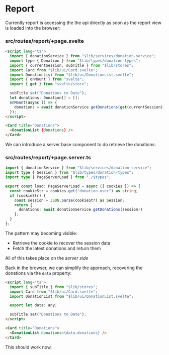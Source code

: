 # Report

Currently report is accessing the the api directly as soon as the report view is loaded into the browser:

### src/routes/report/+page.svelte

~~~html
<script lang="ts">
  import { donationService } from "$lib/services/donation-service";
  import type { Donation } from "$lib/types/donation-types";
  import { currentSession, subTitle } from "$lib/stores";
  import Card from "$lib/ui/Card.svelte";
  import DonationList from "$lib/ui/DonationList.svelte";
  import { onMount } from "svelte";
  import { get } from "svelte/store";

  subTitle.set("Donations to Date");
  let donations: Donation[] = [];
  onMount(async () => {
    donations = await donationService.getDonations(get(currentSession));
  });
</script>

<Card title="Donations">
  <DonationList {donations} />
</Card>
~~~

We can introduce a server base component to do retrieve the donations:

### src/routes/report/+page.server.ts

~~~typescript
import { donationService } from "$lib/services/donation-service";
import type { Session } from "$lib/types/donation-types";
import type { PageServerLoad } from "./$types";

export const load: PageServerLoad = async ({ cookies }) => {
  const cookieStr = cookies.get("donation-user") as string;
  if (cookieStr) {
    const session = JSON.parse(cookieStr) as Session;
    return {
      donations: await donationService.getDonations(session!)
    };
  }
};
~~~

The pattern may becoming visible:

- Retrieve the cookie to recover the session data
- Fetch the latest donations and return them

All of this takes place on the *server side*

Back in the browser, we can simplify the approach, recovering the donations via the `data` property:

~~~html
<script lang="ts">
  import { subTitle } from "$lib/stores";
  import Card from "$lib/ui/Card.svelte";
  import DonationList from "$lib/ui/DonationList.svelte";

  export let data: any;

  subTitle.set("Donations to Date");
</script>

<Card title="Donations">
  <DonationList donations={data.donations} />
</Card>
~~~

This should work now,
